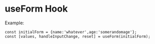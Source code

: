 # useForm Hook

Example:
```
const initialForm = {name:'whatever',age:'somerandomage'};
const [values, handleInputChange, reset] = useForm(initialForm);

```
